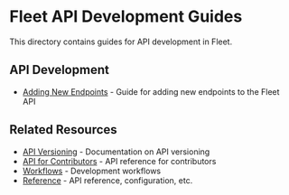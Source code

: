 # Fleet API Development Guides

This directory contains guides for API development in Fleet.

## API Development

- [Adding New Endpoints](adding-new-endpoints.md) - Guide for adding new endpoints to the Fleet API

## Related Resources

- [API Versioning](../../reference/api-versioning.md) - Documentation on API versioning
- [API for Contributors](../../reference/api-for-contributors.md) - API reference for contributors
- [Workflows](../../workflows/README.md) - Development workflows
- [Reference](../../reference/README.md) - API reference, configuration, etc.